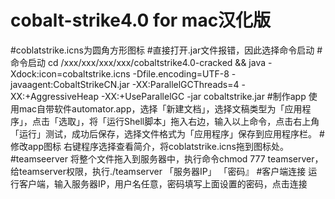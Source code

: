 # cobalt-strike4.0 for mac汉化版
#coblatstrike.icns为圆角方形图标
#直接打开.jar文件报错，因此选择命令启动
#命令启动
cd /xxx/xxx/xxx/xxx/cobaltstrike4.0-cracked && java -Xdock:icon=cobaltstrike.icns -Dfile.encoding=UTF-8 -javaagent:CobaltStrikeCN.jar -XX:ParallelGCThreads=4 -XX:+AggressiveHeap -XX:+UseParallelGC -jar cobaltstrike.jar
#制作app
使用mac自带软件automator.app，选择「新建文档」，选择文稿类型为「应用程序」，点击「选取」，将「运行Shell脚本」拖入右边，输入以上命令，点击右上角「运行」测试，成功后保存，选择文件格式为「应用程序」保存到应用程序栏。
#修改app图标
右键程序选择查看简介，将coblatstrike.icns拖到图标处。
#teamseerver
将整个文件拖入到服务器中，执行命令chmod 777 teamserver，给teamserver权限，执行./teamserver 「服务器IP」 「密码』
#客户端连接
运行客户端，输入服务器IP，用户名任意，密码填写上面设置的密码，点击连接

